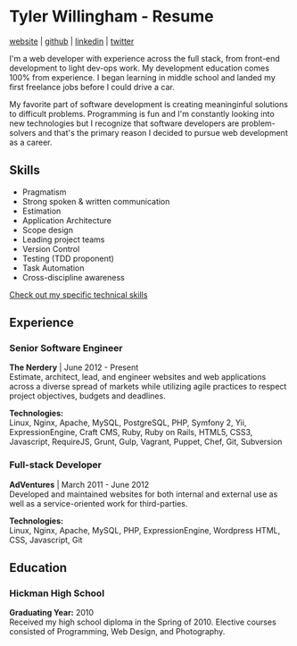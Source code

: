 # Tyler Willingham - Resume
[website](http://tylerwillingham.com) | [github](http://github.com/tylerwillingham) | [linkedin](http://linkedin.com/in/tylerwillingham) | [twitter](http://twitter.com/tylerwillingham)

I'm a web developer with experience across the full stack, from front-end development to light dev-ops work. My development education comes 100% from experience. I began learning in middle school and landed my first freelance jobs before I could drive a car.

My favorite part of software development is creating meaninginful solutions to difficult problems. Programming is fun and I'm constantly looking into new technologies but I recognize that software developers are problem-solvers and that's the primary reason I decided to pursue web development as a career.


## Skills

* Pragmatism
* Strong spoken & written communication
* Estimation
* Application Architecture
* Scope design
* Leading project teams
* Version Control
* Testing (TDD proponent)
* Task Automation
* Cross-discipline awareness

[Check out my specific technical skills](TECH_SKILLS.md)


## Experience

### Senior Software Engineer
**The Nerdery** | June 2012 - Present  
Estimate, architect, lead, and engineer websites and web applications across a diverse spread of markets while utilizing agile practices to respect project objectives, budgets and deadlines.

**Technologies:**  
Linux, Nginx, Apache, MySQL, PostgreSQL, PHP, Symfony 2, Yii, ExpressionEngine, Craft CMS, Ruby, Ruby on Rails, HTML5, CSS3, Javascript, RequireJS, Grunt, Gulp, Vagrant, Puppet, Chef, Git, Subversion

### Full-stack Developer
**AdVentures** | March 2011 - June 2012  
Developed and maintained websites for both internal and external use as well as a service-oriented work for third-parties.

**Technologies:**  
Linux, Nginx, Apache, MySQL, PHP, ExpressionEngine, Wordpress HTML, CSS, Javascript, Git


## Education

### Hickman High School
**Graduating Year:** 2010  
Received my high school diploma in the Spring of 2010. Elective courses consisted of Programming, Web Design, and Photography.

